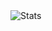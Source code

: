 <!DOCTYPE html>
<html>
<head>
</head>
<body>
<img src="https://mail.google.com/mail/u/0/?ui=2&ik=7f888b108e&view=fimg&th=1622bf3f86805c23&attid=0.1&disp=emb&realattid=1622bf3ea7d5ead28ea1&attbid=ANGjdJ_cbo2T3FfJVwChrQFnkwXr_rRWedZXoV1tk_hOqSZRz6eNMDN2ps_oBmlZhx4tR7YjaCfsCj1SwhNljGcXC6Sy9zqH2Odlm0sRFBWMzkhWnYZFPz-L-oCB2VQ&sz=s0-l75-ft&ats=1521157826805&rm=1622bf3f86805c23&zw&atsh=1" alt="Stats">
</body>
</html>
